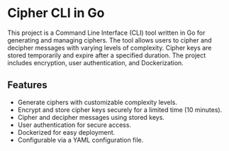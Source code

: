 # Cipher CLI in Go

This project is a Command Line Interface (CLI) tool written in Go for generating and managing ciphers. The tool allows users to cipher and decipher messages with varying levels of complexity. Cipher keys are stored temporarily and expire after a specified duration. The project includes encryption, user authentication, and Dockerization.

## Features

- Generate ciphers with customizable complexity levels.
- Encrypt and store cipher keys securely for a limited time (10 minutes).
- Cipher and decipher messages using stored keys.
- User authentication for secure access.
- Dockerized for easy deployment.
- Configurable via a YAML configuration file.
